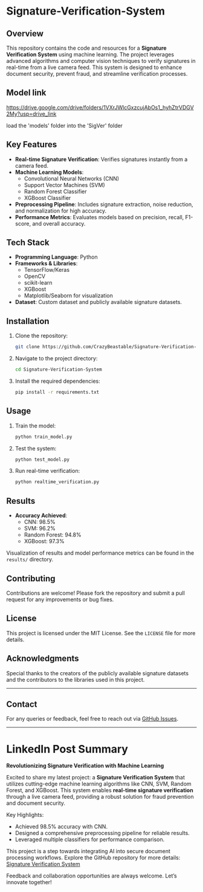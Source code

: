 ﻿# Signature-Verification-System

## Overview
This repository contains the code and resources for a **Signature Verification System** using machine learning. The project leverages advanced algorithms and computer vision techniques to verify signatures in real-time from a live camera feed. This system is designed to enhance document security, prevent fraud, and streamline verification processes.

## Model link
https://drive.google.com/drive/folders/1VXrJWlcGxzcujAbOs1_hyhZtrVDGV2My?usp=drive_link

load the 'models' folder into the 'SigVer' folder

## Key Features
- **Real-time Signature Verification**: Verifies signatures instantly from a camera feed.
- **Machine Learning Models**:
  - Convolutional Neural Networks (CNN)
  - Support Vector Machines (SVM)
  - Random Forest Classifier
  - XGBoost Classifier
- **Preprocessing Pipeline**: Includes signature extraction, noise reduction, and normalization for high accuracy.
- **Performance Metrics**: Evaluates models based on precision, recall, F1-score, and overall accuracy.

## Tech Stack
- **Programming Language**: Python
- **Frameworks & Libraries**:
  - TensorFlow/Keras
  - OpenCV
  - scikit-learn
  - XGBoost
  - Matplotlib/Seaborn for visualization
- **Dataset**: Custom dataset and publicly available signature datasets.

## Installation
1. Clone the repository:
   ```bash
   git clone https://github.com/CrazyBeastable/Signature-Verification-System.git
   ```
2. Navigate to the project directory:
   ```bash
   cd Signature-Verification-System
   ```
3. Install the required dependencies:
   ```bash
   pip install -r requirements.txt
   ```

## Usage
1. Train the model:
   ```bash
   python train_model.py
   ```
2. Test the system:
   ```bash
   python test_model.py
   ```
3. Run real-time verification:
   ```bash
   python realtime_verification.py
   ```

## Results
- **Accuracy Achieved**:
  - CNN: 98.5%
  - SVM: 96.2%
  - Random Forest: 94.8%
  - XGBoost: 97.3%

Visualization of results and model performance metrics can be found in the `results/` directory.

## Contributing
Contributions are welcome! Please fork the repository and submit a pull request for any improvements or bug fixes.

## License
This project is licensed under the MIT License. See the `LICENSE` file for more details.

## Acknowledgments
Special thanks to the creators of the publicly available signature datasets and the contributors to the libraries used in this project.

---

## Contact
For any queries or feedback, feel free to reach out via [GitHub Issues](https://github.com/CrazyBeastable/Signature-Verification-System/issues).

---

# LinkedIn Post Summary
**Revolutionizing Signature Verification with Machine Learning**

Excited to share my latest project: a **Signature Verification System** that utilizes cutting-edge machine learning algorithms like CNN, SVM, Random Forest, and XGBoost. This system enables **real-time signature verification** through a live camera feed, providing a robust solution for fraud prevention and document security.

Key Highlights:
- Achieved 98.5% accuracy with CNN.
- Designed a comprehensive preprocessing pipeline for reliable results.
- Leveraged multiple classifiers for performance comparison.

This project is a step towards integrating AI into secure document processing workflows. Explore the GitHub repository for more details: [Signature Verification System](https://github.com/CrazyBeastable/Signature-Verification-System)

Feedback and collaboration opportunities are always welcome. Let’s innovate together!



